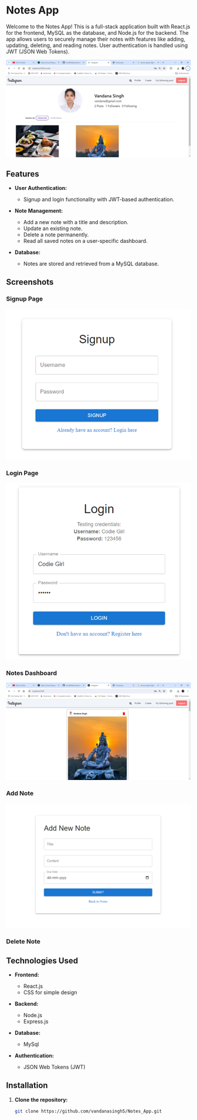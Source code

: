 # Notes App

Welcome to the Notes App! This is a full-stack application built with React.js for the frontend, MySQL as the database, and Node.js for the backend. The app allows users to securely manage their notes with features like adding, updating, deleting, and reading notes. User authentication is handled using JWT (JSON Web Tokens).

![App Screenshot](https://github.com/vandanasingh5/InstaClick/blob/main/client/public/profile.jpeg)

## Features

- **User Authentication:**
  - Signup and login functionality with JWT-based authentication.
  
- **Note Management:**
  - Add a new note with a title and description.
  - Update an existing note.
  - Delete a note permanently.
  - Read all saved notes on a user-specific dashboard.

- **Database:**
  - Notes are stored and retrieved from a MySQL database.

## Screenshots

### Signup Page
![Signup Page](https://github.com/vandanasingh5/Notes_App/blob/main/Screenshot%202024-09-07%20111316.png)

### Login Page
![Login Page](https://github.com/vandanasingh5/Notes_App/blob/main/Screenshot%202024-09-07%20053516.png)

### Notes Dashboard
![Post Page](https://github.com/vandanasingh5/InstaClick/blob/main/client/public/posts.jpeg)

### Add Note
![Add Note](https://github.com/vandanasingh5/Notes_App/blob/main/Screenshot%202024-09-07%20053744.png)

### Delete Note


## Technologies Used

- **Frontend:**
  - React.js
  - CSS for simple design
  
- **Backend:**
  - Node.js
  - Express.js
  
- **Database:**
  - MySql
  
- **Authentication:**
  - JSON Web Tokens (JWT)

## Installation

1. **Clone the repository:**
   ```bash
   git clone https://github.com/vandanasingh5/Notes_App.git
